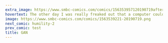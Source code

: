 ```yaml
---
extra_image: https://www.smbc-comics.com/comics/156353957120190719after.png
hovertext: The other day I was really freaked out that a computer could generate faces of people who DON'T REALLY EXIST, only to later realize painters have been doing this for several millenia.
image: https://www.smbc-comics.com/comics/1563539221-20190719.png
next_comic: humility-2
prev_comic: test
title: GAN
---
```


